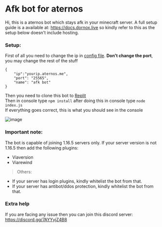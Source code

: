 # Afk bot for aternos
Hi, this is a aternos bot which stays afk in your minecraft server.
A full setup guide is a available at: https://docs.dornox.live so kindly refer to this as the setup below doesn't include hosting.
### **Setup:**  
First of all you need to change the ip in [config file](https://github.com/krushna06/afk-bot-for-aternos/blob/main/config.json).
**Don't change the port**, you may change the rest of the stuff
```
{
	"ip":"yourip.aternos.me",
	"port": "25565",
	"name": "afk bot"
}

```
Then you need to clone this bot to [Replit](https://replit.com/~) <br>
Then in console type ```npm install``` after doing this in console type ```node index.js``` <br>
If everything goes correct, this is what you should see in the console


![image](https://user-images.githubusercontent.com/69315835/128631156-f5e257dd-4748-477c-87f1-d627c853590f.png)

### **Important note:**
The bot is capable of joining 1.16.5 servers only.
If your server version is not 1.16.5 then add the following plugins:
- Viaversion
- Viarewind
> Others:
- If your server has login plugins, kindly whitelist the bot from that.
- If your server has antibot/ddos protection, kindly whitelist the bot from that.

### **Extra help**
If you are facing any issue then you can join this discord server: https://discord.gg/7AYYyjZ4B8
